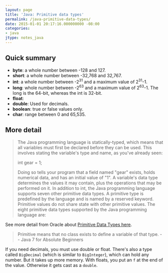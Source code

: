 ```yaml
---
layout: page
title: 'Java: Primitive data types'
permalink: /java-primitive-data-types/
date: 2015-01-01 20:17:16.000000000 -08:00
categories:
- java
jtype: notes_java
---
```


## Quick summary

* **byte**: a whole number between -128 and 127.
* **short**: a whole number between -32,768 and 32,767.
* **int**: a whole number between -2<sup>31</sup> and a maximum value of 2<sup>31</sup>-1.
* **long**: whole number between -2<sup>63</sup> and a maximum value of 2<sup>63</sup>-1\. The long is the 64-bit, whereas the int is 32-bit.
* **float**:
* **double**: Used for decimals.
* **boolean**: true or false values only.
* **char**: range between 0 and 65,535.

## More detail

> The Java programming language is statically-typed, which means that all variables must first be declared before they can be used. This involves stating the variable's type and name, as you've already seen:
>
> int gear = 1;
>
> Doing so tells your program that a field named "gear" exists, holds numerical data, and has an initial value of "1". A variable's data type determines the values it may contain, plus the operations that may be performed on it. In addition to int, the Java programming language supports seven other primitive data types. A primitive type is predefined by the language and is named by a reserved keyword. Primitive values do not share state with other primitive values. The eight primitive data types supported by the Java programming language are:

See more detail from Oracle about [Primitive Data Types here](https://docs.oracle.com/javase/tutorial/java/nutsandbolts/datatypes.html).

> Primitive means that no class exists to define a variable of that type.
>  -- Java 7 for Absolute Beginners

If you need decimals, you must use double or float. There's also a type called `BigDecimal` (which is similar to `BigInteger`), which can hold any number. But it takes up more memory. With floats, you put an `f` at the end of the value. Otherwise it gets cast as a `double`.
